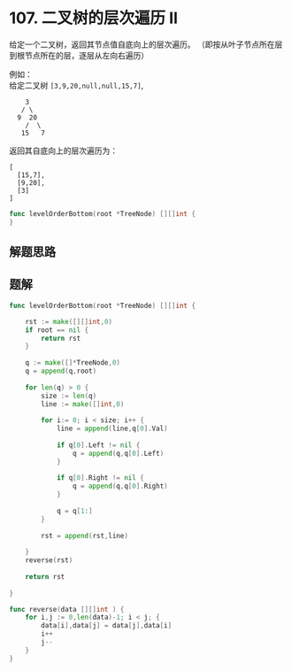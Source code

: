 # 107. 二叉树的层次遍历 II
给定一个二叉树，返回其节点值自底向上的层次遍历。 （即按从叶子节点所在层到根节点所在的层，逐层从左向右遍历）  

例如：  
给定二叉树 ```[3,9,20,null,null,15,7]```,  
```
    3
   / \
  9  20
    /  \
   15   7
```
返回其自底向上的层次遍历为：  
```
[
  [15,7],
  [9,20],
  [3]
]
```

```go
func levelOrderBottom(root *TreeNode) [][]int {
}
```

## 解题思路

## 题解

```go
func levelOrderBottom(root *TreeNode) [][]int {

    rst := make([][]int,0)
    if root == nil {
        return rst
    }
    
    q := make([]*TreeNode,0)
    q = append(q,root)
    
    for len(q) > 0 {
        size := len(q)
        line := make([]int,0)
        
        for i:= 0; i < size; i++ {
            line = append(line,q[0].Val)
                    
            if q[0].Left != nil {
                q = append(q,q[0].Left)
            }
            
            if q[0].Right != nil {
                q = append(q,q[0].Right)
            }
            
            q = q[1:]
        }
        
        rst = append(rst,line)
        
    }
    reverse(rst)
    
    return rst
    
}

func reverse(data [][]int ) {
    for i,j := 0,len(data)-1; i < j; {
        data[i],data[j] = data[j],data[i]
        i++
        j--
    }
}
```
